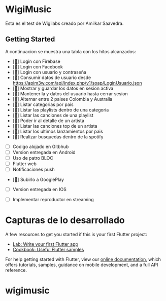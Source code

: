 # WigiMusic

Esta es el test de Wigilabs creado por Amilkar Saavedra.

## Getting Started

A continuacion se muestra una tabla con los hitos alcanzados:

- [:tada:] Login con Firebase
- [:tada:] Login con Facebook
- [:tada:] Login con usuario y contraseña
- [:tada:] Consumir datos de usuario desde https://apim3w.com/api/index.php/v1/soap/LoginUsuario.json
- [:tada:] Mostrar y guardar los datos en sesion activa
- [:tada:] Mantener la  y datos del usuario hasta cerrar sesion
- [:tada:] Alternar entre 2 paises Colombia y Australia
- [:tada:] Listar categorias por pais
- [:tada:] Listar las playlists dentro de una categoria
- [:tada:] Listar las canciones de una playlist
- [:tada:] Poder ir al detalle de un artista
- [:tada:] Listar las canciones top de un artista
- [:tada:] Listar los ultimos lanzamientos por pais
- [:tada:] Realizar busquedas dentro de la spotify
- [ ] Codigo alojado en Gitbhub
- [ ] Version entregada en Android
- [ ] Uso de patro BLOC
- [ ] Flutter web
- [ ] Notificaciones push
- [:tada:] Subirlo a GooglePlay
- [ ] Version entregada en IOS
- [ ] Implementar reproductor en streaming


# Capturas de lo desarrollado




A few resources to get you started if this is your first Flutter project:

- [Lab: Write your first Flutter app](https://flutter.dev/docs/get-started/codelab)
- [Cookbook: Useful Flutter samples](https://flutter.dev/docs/cookbook)

For help getting started with Flutter, view our
[online documentation](https://flutter.dev/docs), which offers tutorials,
samples, guidance on mobile development, and a full API reference.
# wigimusic
